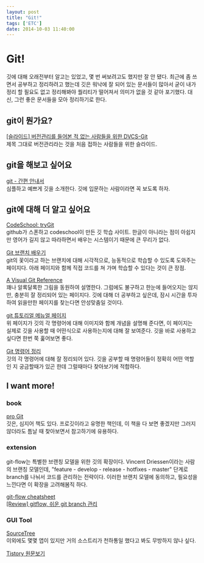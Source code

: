 ```yaml
---
layout: post
title: "Git!"
tags: ['ETC']
date: 2014-10-03 11:40:00
---
```

# Git!

깃에 대해 오래전부터 알고는 있었고, 몇 번 써보려고도 했지만 잘 안 됐다. 최근에 좀 쓰면서 공부하고 정리하려고 했는데 깃은 워낙에 잘 되어 있는 문서들이 많아서 굳이 내가 정리 할 필요도 없고 정리해봐야 퀄리티가 떨어져서 의미가 없을 것 같아 포기했다. 대신, 그런 좋은 문서들을 모아 정리하기로 한다.

## git이 뭔가요?

[[슬라이드] 버전관리를 들어본 적 없는 사람들을 위한 DVCS-Git](http://news.imaso.co.kr/83921)  
제목 그대로 버전관리라는 것을 처음 접하는 사람들을 위한 슬라이드.

## git을 해보고 싶어요

[git - 간편 안내서](http://rogerdudler.github.io/git-guide/index.ko.html)  
심플하고 예쁘게 깃을 소개한다. 깃에 입문하는 사람이라면 꼭 보도록 하자.

## git에 대해 더 알고 싶어요

[CodeSchool: tryGit](http://try.github.io)  
github가 스폰하고 codeschool이 만든 깃 학습 사이트. 한글이 아니라는 점이 아쉽지만 영어가 길지 않고 따라하면서 배우는 시스템이기 때문에 큰 무리가 없다.

[Git 브랜치 배우기](http://learnbranch.urigit.com/)  
git의 꽃이라고 하는 브랜치에 대해 시각적으로, 능동적으로 학습할 수 있도록 도와주는 페이지다. 아래 페이지와 함께 직접 코드를 쳐 가며 학습할 수 있다는 것이 큰 장점.

[A Visual Git Reference](http://marklodato.github.io/visual-git-guide/index-ko.html)  
꽤나 알록달록한 그림을 동원하여 설명한다. 그럼에도 불구하고 한눈에 들어오지는 않지만, 충분히 잘 정리되어 있는 페이지다. 깃에 대해 더 공부하고 싶은데, 잠시 시간을 투자하여 읽을만한 페이지를 찾는다면 안성맞춤일 것이다.

[git 튜토리얼 메뉴얼 페이지](http://www.funit.net/git)  
위 페이지가 깃의 각 명령어에 대해 이미지와 함께 개념을 설명해 준다면, 이 페이지는 실제로 깃을 사용할 때 어떤식으로 사용하는지에 대해 잘 보여준다. 깃을 바로 사용하고 싶다면 한번 쭉 훑어보면 좋다.

[Git 명령어 정리](http://blog.outsider.ne.kr/572)  
깃의 각 명령어에 대해 잘 정리되어 있다. 깃을 공부할 때 명령어들이 정확히 어떤 역할인 지 궁금할때가 있곤 한데 그럴때마다 찾아보기에 적합하다.

## I want more!

### book

[pro Git](http://git-scm.com/book/ko)  
깃은, 심지어 책도 있다. 프로깃이라고 유명한 책인데, 이 책을 다 보면 좋겠지만 그러지 않더라도 틈날 때 찾아보면서 참고하기에 유용하다.

### extension

git-flow는 특별한 브랜칭 모델을 위한 깃의 확장이다. Vincent Driessen이라는 사람의 브랜칭 모델인데, "feature - develop - release - hotfixes - master" 단계로 branch를 나눠서 코드를 관리하는 전략이다. 이러한 브랜치 모델에 동의하고, 필요성을 느낀다면 이 확장을 고려해봄직 하다.

[git-flow cheatsheet](http://danielkummer.github.io/git-flow-cheatsheet/index.ko_KR.html)  
[[Review] gitflow, 쉬운 git branch 관리](http://huns.me/gitflow-%EC%89%AC%EC%9A%B4-git-%EB%B8%8C%EB%9E%9C%EC%B9%98-%EA%B4%80%EB%A6%AC/)

### GUI Tool

[SourceTree](http://www.sourcetreeapp.com/)  
이외에도 몇몇 앱이 있지만 거의 소스트리가 천하통일 했다고 봐도 무방하지 않나 싶다.


[Tistory 원문보기](http://khanrc.tistory.com/46)
